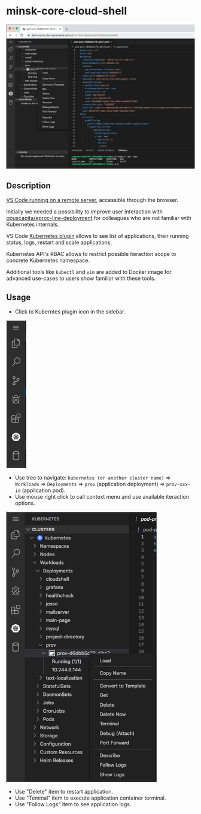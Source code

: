 # minsk-core-cloud-shell

![demo.png](./docs/demo.png)

## Description

 [VS Code running on a remote server](https://github.com/cdr/code-server), accessible through the browser.

Initially we needed a possibility to improve user interaction with  [opuscapita/eproc-line-deployment](https://github.com/opuscapita/eproc-line-deployment) for colleagues who are not familiar with Kubernetes internals.

VS Code [Kubernetes plugin](https://github.com/Azure/vscode-kubernetes-tools) allows to see list of applications, their running status, logs, restart and scale applications.

Kubernetes API's RBAC allows to restrict possible iteraction scope to concrete Kubernetes namespace.

Additional tools like `kubectl` and `vim` are added to Docker image for advanced use-cases to users show familiar with these tools.

## Usage

- Click to Kuberntes plugin icon in the sidebar.

![menu](./docs/menu.png)

- Use tree to navigate: `kubernetes (or another cluster name)` => `Workloads` => `Deployments` => `prov` (application deployment) => `prov-xxx-id` (application pod).
- Use mouse right click to call context menu and use available iteraction options.

![pod-context-menu](./docs/pod-context-menu.png)

- Use "Delete" item to restart application.
- Use "Teminal" item to execute application container terminal.
- Use "Follow Logs" item to see application logs.
